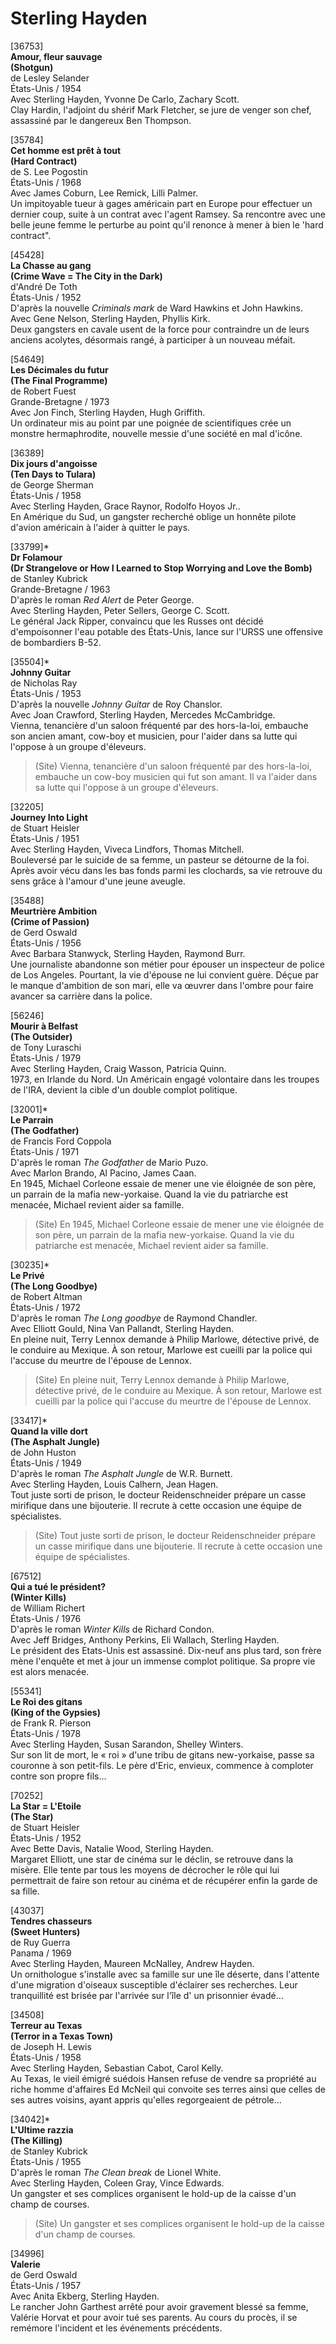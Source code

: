 # Sterling Hayden

[36753]  
**Amour, fleur sauvage**  
**(Shotgun)**  
de Lesley Selander  
États-Unis / 1954  
Avec Sterling Hayden, Yvonne De Carlo, Zachary Scott.  
Clay Hardin, l'adjoint du shérif Mark Fletcher, se jure de venger son chef, assassiné par le dangereux Ben Thompson.

[35784]  
**Cet homme est prêt à tout**  
**(Hard Contract)**  
de S. Lee Pogostin  
États-Unis / 1968  
Avec James Coburn, Lee Remick, Lilli Palmer.  
Un impitoyable tueur à gages américain part en Europe pour effectuer un dernier coup, suite à un contrat avec l'agent Ramsey. Sa rencontre avec une belle jeune femme le perturbe au point qu'il renonce à mener à bien le 'hard contract".

[45428]  
**La Chasse au gang**  
**(Crime Wave = The City in the Dark)**  
d'André De Toth  
États-Unis / 1952  
D'après la nouvelle _Criminals mark_ de Ward Hawkins et John Hawkins.  
Avec Gene Nelson, Sterling Hayden, Phyllis Kirk.  
Deux gangsters en cavale usent de la force pour contraindre un de leurs anciens acolytes, désormais rangé, à participer à un nouveau méfait.

[54649]  
**Les Décimales du futur**  
**(The Final Programme)**  
de Robert Fuest  
Grande-Bretagne / 1973  
Avec Jon Finch, Sterling Hayden, Hugh Griffith.  
Un ordinateur mis au point par une poignée de scientifiques crée un monstre hermaphrodite, nouvelle messie d'une société en mal d'icône.

[36389]  
**Dix jours d'angoisse**  
**(Ten Days to Tulara)**  
de George Sherman  
États-Unis / 1958  
Avec Sterling Hayden, Grace Raynor, Rodolfo Hoyos Jr..  
En Amérique du Sud, un gangster recherché oblige un honnête pilote d'avion américain à l'aider à quitter le pays.

[33799]*  
**Dr Folamour**  
**(Dr Strangelove or How I Learned to Stop Worrying and Love the Bomb)**  
de Stanley Kubrick  
Grande-Bretagne / 1963  
D'après le roman _Red Alert_ de Peter George.  
Avec Sterling Hayden, Peter Sellers, George C. Scott.  
Le général Jack Ripper, convaincu que les Russes ont décidé d'empoisonner l'eau potable des États-Unis, lance sur l'URSS une offensive de bombardiers B-52.

[35504]*  
**Johnny Guitar**  
de Nicholas Ray  
États-Unis / 1953  
D'après la nouvelle _Johnny Guitar_ de Roy Chanslor.  
Avec Joan Crawford, Sterling Hayden, Mercedes McCambridge.  
Vienna, tenancière d'un saloon fréquenté par des hors-la-loi, embauche son ancien amant, cow-boy et musicien, pour l'aider dans sa lutte qui l'oppose à un groupe d'éleveurs.

> (Site) Vienna, tenancière d'un saloon fréquenté par des hors-la-loi, embauche un cow-boy musicien qui fut son amant. Il va l'aider dans sa lutte qui l'oppose à un groupe d'éleveurs.

[32205]  
**Journey Into Light**  
de Stuart Heisler  
États-Unis / 1951  
Avec Sterling Hayden, Viveca Lindfors, Thomas Mitchell.  
Bouleversé par le suicide de sa femme, un pasteur se détourne de la foi. Après avoir vécu dans les bas fonds parmi les clochards, sa vie retrouve du sens grâce à l'amour d'une jeune aveugle.

[35488]  
**Meurtrière Ambition**  
**(Crime of Passion)**  
de Gerd Oswald  
États-Unis / 1956  
Avec Barbara Stanwyck, Sterling Hayden, Raymond Burr.  
Une journaliste abandonne son métier pour épouser un inspecteur de police de Los Angeles. Pourtant, la vie d'épouse ne lui convient guère. Déçue par le manque d'ambition de son mari, elle va œuvrer dans l'ombre pour faire avancer sa carrière dans la police.

[56246]  
**Mourir à Belfast**  
**(The Outsider)**  
de Tony Luraschi  
États-Unis / 1979  
Avec Sterling Hayden, Craig Wasson, Patricia Quinn.  
1973, en Irlande du Nord. Un Américain engagé volontaire dans les troupes de l'IRA, devient la cible d'un double complot politique.

[32001]*  
**Le Parrain**  
**(The Godfather)**  
de Francis Ford Coppola  
États-Unis / 1971  
D'après le roman _The Godfather_ de Mario Puzo.  
Avec Marlon Brando, Al Pacino, James Caan.  
En 1945, Michael Corleone essaie de mener une vie éloignée de son père, un parrain de la mafia new-yorkaise. Quand la vie du patriarche est menacée, Michael revient aider sa famille.

> (Site) En 1945, Michael Corleone essaie de mener une vie éloignée de son père, un parrain de la mafia new-yorkaise. Quand la vie du patriarche est menacée, Michael revient aider sa famille.

[30235]*  
**Le Privé**  
**(The Long Goodbye)**  
de Robert Altman  
États-Unis / 1972  
D'après le roman _The Long goodbye_ de Raymond Chandler.  
Avec Elliott Gould, Nina Van Pallandt, Sterling Hayden.  
En pleine nuit, Terry Lennox demande à Philip Marlowe, détective privé, de le conduire au Mexique. À son retour, Marlowe est cueilli par la police qui l'accuse du meurtre de l'épouse de Lennox.

> (Site) En pleine nuit, Terry Lennox demande à Philip Marlowe, détective privé, de le conduire au Mexique. À son retour, Marlowe est cueilli par la police qui l'accuse du meurtre de l'épouse de Lennox.

[33417]*  
**Quand la ville dort**  
**(The Asphalt Jungle)**  
de John Huston  
États-Unis / 1949  
D'après le roman _The Asphalt Jungle_ de W.R. Burnett.  
Avec Sterling Hayden, Louis Calhern, Jean Hagen.  
Tout juste sorti de prison, le docteur Reidenschneider prépare un casse mirifique dans une bijouterie. Il recrute à cette occasion une équipe de spécialistes.

> (Site) Tout juste sorti de prison, le docteur Reidenschneider prépare un casse mirifique dans une bijouterie. Il recrute à cette occasion une équipe de spécialistes.

[67512]  
**Qui a tué le président?**  
**(Winter Kills)**  
de William Richert  
États-Unis / 1976  
D'après le roman _Winter Kills_ de Richard Condon.  
Avec Jeff Bridges, Anthony Perkins, Eli Wallach, Sterling Hayden.  
Le président des Etats-Unis est assassiné. Dix-neuf ans plus tard, son frère mène l'enquête et met à jour un immense complot politique. Sa propre vie est alors menacée.

[55341]  
**Le Roi des gitans**  
**(King of the Gypsies)**  
de Frank R. Pierson  
États-Unis / 1978  
Avec Sterling Hayden, Susan Sarandon, Shelley Winters.  
Sur son lit de mort, le « roi » d'une tribu de gitans new-yorkaise, passe sa couronne à son petit-fils. Le père d'Eric, envieux, commence à comploter contre son propre fils...

[70252]  
**La Star = L'Etoile**  
**(The Star)**  
de Stuart Heisler  
États-Unis / 1952  
Avec Bette Davis, Natalie Wood, Sterling Hayden.  
Margaret Elliott, une star de cinéma sur le déclin, se retrouve dans la misère. Elle tente par tous les moyens de décrocher le rôle qui lui permettrait de faire son retour au cinéma et de récupérer enfin la garde de sa fille.

[43037]  
**Tendres chasseurs**  
**(Sweet Hunters)**  
de Ruy Guerra  
Panama / 1969  
Avec Sterling Hayden, Maureen McNalley, Andrew Hayden.  
Un ornithologue s'installe avec sa famille sur une île déserte, dans l'attente d'une migration d'oiseaux susceptible d'éclairer ses recherches. Leur tranquillité est brisée par l'arrivée sur l'île d' un prisonnier évadé...

[34508]  
**Terreur au Texas**  
**(Terror in a Texas Town)**  
de Joseph H. Lewis  
États-Unis / 1958  
Avec Sterling Hayden, Sebastian Cabot, Carol Kelly.  
Au Texas, le vieil émigré suédois Hansen refuse de vendre sa propriété au riche homme d'affaires Ed McNeil qui convoite ses terres ainsi que celles de ses autres voisins, ayant appris qu'elles regorgeaient de pétrole...

[34042]*  
**L'Ultime razzia**  
**(The Killing)**  
de Stanley Kubrick  
États-Unis / 1955  
D'après le roman _The Clean break_ de Lionel White.  
Avec Sterling Hayden, Coleen Gray, Vince Edwards.  
Un gangster et ses complices organisent le hold-up de la caisse d'un champ de courses.

> (Site) Un gangster et ses complices organisent le hold-up de la caisse d'un champ de courses.

[34996]  
**Valerie**  
de Gerd Oswald  
États-Unis / 1957  
Avec Anita Ekberg, Sterling Hayden.  
Le rancher John Garthest arrêté pour avoir gravement blessé sa femme, Valérie Horvat et pour avoir tué ses parents. Au cours du procès, il se remémore l'incident et les événements précédents.

